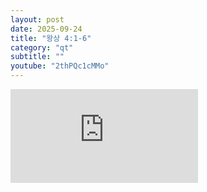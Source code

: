 ```yaml
---
layout: post
date: 2025-09-24
title: "왕상 4:1-6"
category: "qt"
subtitle: ""
youtube: "2thPQc1cMMo"
---
```


<div class="youtube margin-large">
    <iframe src="https://www.youtube.com/embed/2thPQc1cMMo" title="YouTube video player" frameborder="0" allow="accelerometer; autoplay; clipboard-write; encrypted-media; gyroscope; picture-in-picture; web-share" allowfullscreen></iframe>
</div>

